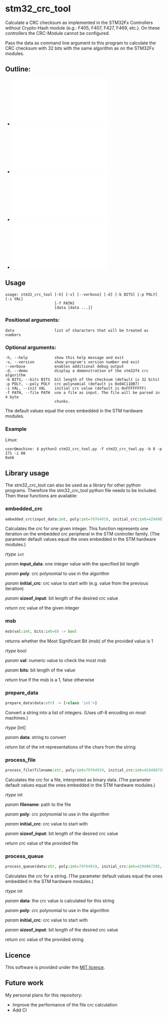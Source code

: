 # stm32_crc_tool
Calculate a CRC checksum as implemented in the STM32Fx Controllers without Crypto-Hash module (e.g.: F405, F407, F427, 
F469, etc.). On these controllers the CRC-Module cannot be configured.

Pass the data as command line argument to this program to calculate the CRC checksum with 32 bits with the same 
algorithm as on the STM32Fx modules.

## Outline:
- ![Usage](README.md#Usage)
- ![Library usage](README.md#Library-usage)
- ![Licence](README.md#Licence)
- ![Future work](README.md#Future-work)
 
## Usage
    usage: stm32_crc_tool [-h] [-v] [--verbose] [-d] [-b BITS] [-p POLY] [-i VAL]
                          [-f PATH]
                          [data [data ...]]
### Positional arguments:
    data                  list of characters that will be treated as numbers

### Optional arguments:
    -h, --help            show this help message and exit
    -v, --version         show program's version number and exit
    --verbose             enables additional debug output
    -d, --demo            display a demonstration of the stm32f4 crc algorithm
    -b BITS, --bits BITS  bit length of the checksum (default is 32 bits)
    -p POLY, --poly POLY  crc polynomial (default is 0x04C11DB7)
    -i VAL, --init VAL    initial crc value (default is 0xFFFFFFFF)
    -f PATH, --file PATH  use a file as input. The file will be parsed in 4 byte
                          chunks.

The default values equal the ones embedded in the STM hardware modules.

### Example
Linux:

    user@machine: $ python3 stm32_crc_tool.py -f stm32_crc_tool.py -b 8 -p 171 -i 00
    0xb6

## Library usage
The stm32_crc_tool can also be used as a library for other python programs. Therefore the stm32_crc_tool python file 
needs to be included. Then these functions are available: 

### embedded_crc
```python
embedded_crc(input_data:int, poly:int=79764919, initial_crc:int=4294967295, sizeof_input:int=32) -> int
```
Calculates the crc for one given integer. This function represents one iteration on the embedded crc peripheral
in the STM controller family. (The parameter default values equal the ones embedded in the STM hardware modules.)
    
_rtype_ `int`

_param_ **input_data**: one integer value with the specified bit length

_param_ **poly**: crc polynomial to use in the algorithm

_param_ **initial_crc**: crc value to start with (e.g. value from the previous iteration)

_param_ **sizeof_input**: bit length of the desired crc value

_return_ crc value of the given integer

### msb
```python
msb(val:int, bits:int=8) -> bool
```
returns whether the Most Significant Bit (msb) of the provided value is 1

_rtype_ bool

_param_ **val**: numeric value to check the most msb

_param_ **bits**: bit length of the value

_return_ true if the msb is a 1, false otherwise

### prepare_data
```python
prepare_data(data:str) -> [<class 'int'>]
```
Convert a string into a list of integers. (Uses utf-8 encoding on most machines.)

_rtype_ [int]

_param_ **data**: string to convert

_return_ list of the int representations of the  chars from the string

### process_file
```python
process_file(filename:str, poly:int=79764919, initial_crc:int=4294967295, sizeof_input:int=32) -> int
```
Calculates the crc for a file, interpreted as binary data. (The parameter default values equal the ones embedded
in the STM hardware modules.)

_rtype_ int

_param_ **filename**: path to the file

_param_ **poly**: crc polynomial to use in the algorithm

_param_ **initial_crc**: crc value to start with

_param_ **sizeof_input**: bit length of the desired crc value

_return_ crc value of the provided file

### process_queue
```python
process_queue(data:str, poly:int=79764919, initial_crc:int=4294967295, sizeof_input:int=32) -> int
```
Calculates the crc for a string. (The parameter default values equal the ones embedded in the STM hardware
modules.)

_rtype_ int

_param_ **data**: the crc value is calculated for this string

_param_ **poly**: crc polynomial to use in the algorithm

_param_ **initial_crc**: crc value to start with

_param_ **sizeof_input**: bit length of the desired crc value

_return_ crc value of the provided string

## Licence
This software is provided under the [MIT licence](LICENCE). 


## Future work
My personal plans for this repository:
- Improve the performance of the file crc calculation
- Add CI

